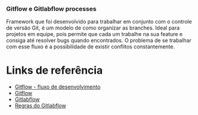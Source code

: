 ### Gitflow e Gitlabflow processes ###

Framework que foi desenvolvido para trabalhar em conjunto com o controle de versão Git, é um modelo de como organizar as branches. Ideal para projetos em equipe, pois permite que cada um trabalhe na sua feature e consiga até resolver bugs quando encontrados. O problema de se trabalhar com esse fluxo é a possibilidade de existir conflitos constantemente.


# Links de referência #

* [Gitflow - fluxo de desenvolvimento](https://imasters.com.br/gerencia-de-ti/fluxo-de-desenvolvimento-com-gitflow/?trace=1519021197) 
* [Gitflow](https://fjorgemota.com/git-flow-uma-forma-legal-de-organizar-repositorios-git/)
* [Gitlabflow](https://about.gitlab.com/2014/09/29/gitlab-flow/)
* [Regras do Gitlabflow](https://about.gitlab.com/2016/07/27/the-11-rules-of-gitlab-flow/)
